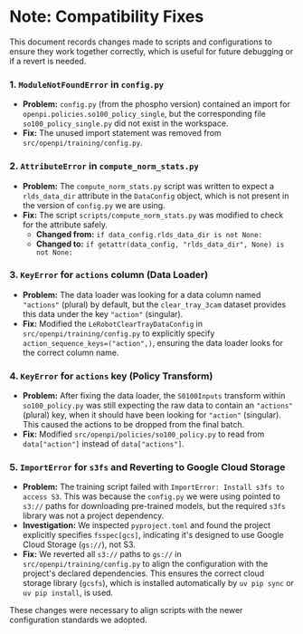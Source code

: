 # Note: Compatibility Fixes

This document records changes made to scripts and configurations to ensure they work together correctly, which is useful for future debugging or if a revert is needed.

### 1. `ModuleNotFoundError` in `config.py`

- **Problem:** `config.py` (from the phospho version) contained an import for `openpi.policies.so100_policy_single`, but the corresponding file `so100_policy_single.py` did not exist in the workspace.
- **Fix:** The unused import statement was removed from `src/openpi/training/config.py`.

### 2. `AttributeError` in `compute_norm_stats.py`

- **Problem:** The `compute_norm_stats.py` script was written to expect a `rlds_data_dir` attribute in the `DataConfig` object, which is not present in the version of `config.py` we are using.
- **Fix:** The script `scripts/compute_norm_stats.py` was modified to check for the attribute safely.
    - **Changed from:** `if data_config.rlds_data_dir is not None:`
    - **Changed to:** `if getattr(data_config, "rlds_data_dir", None) is not None:`

### 3. `KeyError` for `actions` column (Data Loader)

- **Problem:** The data loader was looking for a data column named `"actions"` (plural) by default, but the `clear_tray_3cam` dataset provides this data under the key `"action"` (singular).
- **Fix:** Modified the `LeRobotClearTrayDataConfig` in `src/openpi/training/config.py` to explicitly specify `action_sequence_keys=("action",)`, ensuring the data loader looks for the correct column name.

### 4. `KeyError` for `actions` key (Policy Transform)

- **Problem:** After fixing the data loader, the `S0100Inputs` transform within `so100_policy.py` was still expecting the raw data to contain an `"actions"` (plural) key, when it should have been looking for `"action"` (singular). This caused the actions to be dropped from the final batch.
- **Fix:** Modified `src/openpi/policies/so100_policy.py` to read from `data["action"]` instead of `data["actions"]`.

### 5. `ImportError` for `s3fs` and Reverting to Google Cloud Storage

- **Problem:** The training script failed with `ImportError: Install s3fs to access S3`. This was because the `config.py` we were using pointed to `s3://` paths for downloading pre-trained models, but the required `s3fs` library was not a project dependency.
- **Investigation:** We inspected `pyproject.toml` and found the project explicitly specifies `fsspec[gcs]`, indicating it's designed to use Google Cloud Storage (`gs://`), not S3.
- **Fix:** We reverted all `s3://` paths to `gs://` in `src/openpi/training/config.py` to align the configuration with the project's declared dependencies. This ensures the correct cloud storage library (`gcsfs`), which is installed automatically by `uv pip sync` or `uv pip install`, is used.

These changes were necessary to align scripts with the newer configuration standards we adopted.